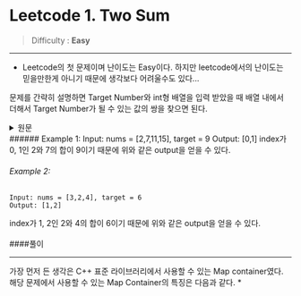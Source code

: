 # Leetcode 1. Two Sum
> Difficulty : <b> Easy </b>


***
* Leetcode의 첫 문제이며 난이도는 Easy이다. 하지만 leetcode에서의 난이도는 믿을만한게 아니기 때문에 생각보다 어려울수도 있다...

문제를 간략히 설명하면 Target Number와 int형 배열을 입력 받았을 때 배열 내에서 더해서 Target Number가 될 수 있는 값의 쌍을 찾으면 된다.
<details>
<summary> 원문 </summary>
<div markdown="1">
Given an array of integers nums and an integer target, return indices of the two numbers such that they add up to target.

You may assume that each input would have exactly one solution, and you may not use the same element twice.

You can return the answer in any order.
</div>
</details>
###### Example 1:
	Input: nums = [2,7,11,15], target = 9
	Output: [0,1]
index가 0, 1인 2와 7의 합이 9이기 때문에 위와 같은 output을 얻을 수 있다.

###### Example 2:
	Input: nums = [3,2,4], target = 6
	Output: [1,2]
index가 1, 2인 2와 4의 합이 6이기 때문에 위와 같은 output을 얻을 수 있다.
<br><br>
####풀이
***
가장 먼저 든 생각은 C++ 표준 라이브러리에서 사용할 수 있는 Map container였다.
해당 문제에서 사용할 수 있는 Map Container의 특징은 다음과 같다.
* 
